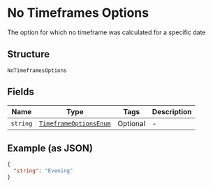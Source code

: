 
# No Timeframes Options

The option for which no timeframe was calculated for a specific date

## Structure

`NoTimeframesOptions`

## Fields

| Name | Type | Tags | Description |
|  --- | --- | --- | --- |
| `string` | [`TimeframeOptionsEnum`](../../doc/models/timeframe-options-enum.md) | Optional | - |

## Example (as JSON)

```json
{
  "string": "Evening"
}
```

